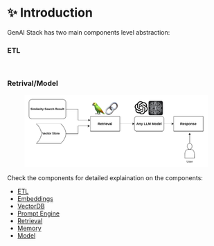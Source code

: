 # ✨ Introduction

GenAI Stack has two main components level abstraction:

### ETL

<figure><img src="../.gitbook/assets/genai_stack.png" alt=""><figcaption></figcaption></figure>

### Retrival/Model

<figure><img src="../.gitbook/assets/Screenshot from 2023-08-09 17-01-52 (1).png" alt=""><figcaption></figcaption></figure>

Check the components for detailed explaination on the components:

-   [ETL](etl)
-   [Embeddings](embedding)
-   [VectorDB](vector-database)
-   [Prompt Engine](prompt-engine)
-   [Retrieval](retriever)
-   [Memory](memory)
-   [Model](llms)
